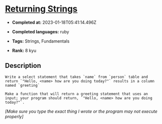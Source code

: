 # [Returning Strings](https://www.codewars.com/kata/55a70521798b14d4750000a4)

- **Completed at:** 2023-01-18T05:41:14.496Z

- **Completed languages:** ruby

- **Tags:** Strings, Fundamentals

- **Rank:** 8 kyu

## Description

~~~if:sql
Write a select statement that takes `name` from `person` table and return `"Hello, <name> how are you doing today?"` results in a column named `greeting`
~~~
~~~if-not:sql
Make a function that will return a greeting statement that uses an input; your program should return, `"Hello, <name> how are you doing today?"`.
~~~

*[Make sure you type the exact thing I wrote or the program may not execute properly]*

